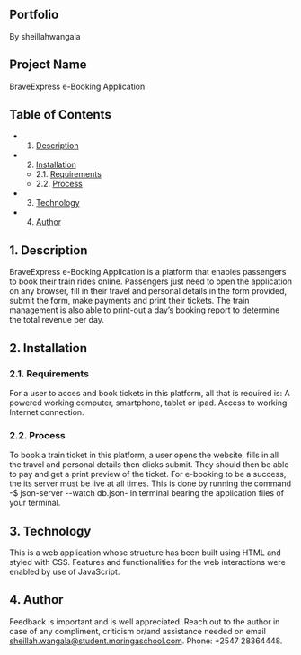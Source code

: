 ## Portfolio
By sheillahwangala 
## Project Name
BraveExpress e-Booking Application
## Table of Contents

<!-- vscode-markdown-toc -->
* 1. [Description](#Description)
* 2. [Installation](#Installation)
	* 2.1. [Requirements](#Requirements)
	* 2.2. [Process](#Process)
* 3. [Technology](#Technology)
* 4. [Author](#Author)

<!-- vscode-markdown-toc-config
	numbering=true
	autoSave=true
	/vscode-markdown-toc-config -->
<!-- /vscode-markdown-toc -->

##  1. <a name='Description'></a>Description
BraveExpress e-Booking Application is  a platform that enables passengers to book their train rides online. Passengers just need to open the application on any browser, fill in their travel and personal details in the form provided, submit the form, make payments and print their tickets. 
The train management is also able to print-out a day’s booking report to determine the total revenue per day.

##  2. <a name='Installation'></a>Installation
###  2.1. <a name='Requirements'></a>Requirements
For a user to acces and book tickets in this platform, all that is required is:
            A powered working computer, smartphone, tablet or ipad.
            Access to working Internet connection.
###  2.2. <a name='Process'></a>Process
To book a train ticket in this platform, a user opens the website, fills in all the travel and personal details then clicks submit. They should then be able to pay and get a print preview of the ticket. For e-booking to be a success, the its server must be live at all times. This is done by running the command -$ json-server --watch db.json- in terminal bearing the application files of your terminal.
##  3. <a name='Technology'></a>Technology
This is a web application whose structure has been built using HTML and styled with CSS. Features and functionalities for the web interactions were enabled by use of JavaScript.
##  4. <a name='Author'></a>Author
Feedback is important and is well appreciated. Reach out to the author in case of any compliment, criticism or/and assistance needed on email sheillah.wangala@student.moringaschool.com. Phone: +2547 28364448. 